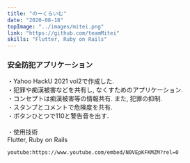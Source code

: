 ```yaml
---
title: "のーくらいむ"
date: "2020-08-18"
topImage: "../images/mitei.png"
link: "https://github.com/teamMitei"
skills: "Flutter, Ruby on Rails"
---
```


### 安全防犯アプリケーション

・Yahoo HackU 2021 vol2で作成した.<br>
・犯罪や痴漢被害などを共有し, なくすためのアプリケーション.<br>
・コンセプトは痴漢被害等の情報共有. また, 犯罪の抑制.<br>
・スタンプとコメントで危険度を共有.<br>
・ボタンひとつで110と警告音を出す.<br>
<br>
・使用技術<br>Flutter, Ruby on Rails

`youtube:https://www.youtube.com/embed/N0VEpKFKMZM?rel=0`